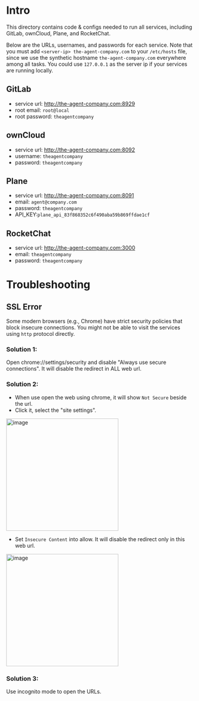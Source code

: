 # Intro

This directory contains code & configs needed to run all services,
including GitLab, ownCloud, Plane, and RocketChat.

Below are the URLs, usernames, and passwords for each service. Note that you must
add `<server-ip> the-agent-company.com` to your `/etc/hosts` file, since
we use the synthetic hostname `the-agent-company.com` everywhere among all tasks.
You could use `127.0.0.1` as the server ip if your services are running locally.

## GitLab
* service url: http://the-agent-company.com:8929
* root email: `root@local`
* root password: `theagentcompany`

## ownCloud
* service url: http://the-agent-company.com:8092
* username: `theagentcompany`
* password: `theagentcompany`

## Plane
* service url: http://the-agent-company.com:8091
* email: `agent@company.com`
* password: `theagentcompany`
* API_KEY:`plane_api_83f868352c6f490aba59b869ffdae1cf`

## RocketChat
* service url: http://the-agent-company.com:3000
* email: `theagentcompany`
* password: `theagentcompany`

# Troubleshooting

## SSL Error

Some modern browsers (e.g., Chrome) have strict security policies that block insecure connections. You
might not be able to visit the services using `http` protocol directly.

### Solution 1:
Open chrome://settings/security and disable "Always use secure connections". It will disable the redirect in ALL web url.

### Solution 2:
* When use open the web using chrome, it will show `Not Secure` beside the url. 
* Click it, select the "site settings". 


<img src="https://github.com/user-attachments/assets/24452c97-f16d-444b-9b24-3bb733622a24" width="300" alt="image">

* Set `Insecure Content` into allow. It will disable the redirect only in this web url.

<img src="https://github.com/user-attachments/assets/e552b6ff-b2c5-408a-930a-8afef3927940" width="300" alt="image">

### Solution 3:

Use incognito mode to open the URLs.
